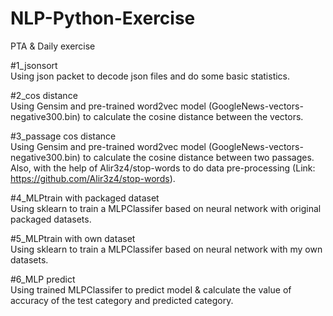 # NLP-Python-Exercise
PTA &amp; Daily exercise  
  
#1_jsonsort  
Using json packet to decode json files and do some basic statistics.  
  
#2_cos distance  
Using Gensim and pre-trained word2vec model (GoogleNews-vectors-negative300.bin) to calculate the cosine distance between the vectors.  
  
#3_passage cos distance  
Using Gensim and pre-trained word2vec model (GoogleNews-vectors-negative300.bin) to calculate the cosine distance between two passages.  
Also, with the help of Alir3z4/stop-words to do data pre-processing (Link: https://github.com/Alir3z4/stop-words).  
  
#4_MLPtrain with packaged dataset  
Using sklearn to train a MLPClassifer based on neural network with original packaged datasets.  
  
#5_MLPtrain with own dataset  
Using sklearn to train a MLPClassifer based on neural network with my own datasets.  
  
#6_MLP predict  
Using trained MLPClassifer to predict model & calculate the value of accuracy of the test category and predicted category.  
  
  
